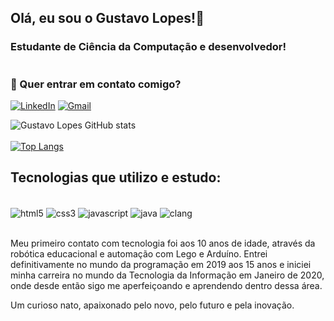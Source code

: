## Olá, eu sou o Gustavo Lopes!👋
### Estudante de Ciência da Computação e desenvolvedor!
# 
### 📲 Quer entrar em contato comigo? 
[![LinkedIn](https://img.shields.io/badge/LinkedIn-0077B5?style=for-the-badge&logo=linkedin&logoColor=white)](https://www.linkedin.com/in/gustavo-filipi-lopes-machado-88669619a/) 
[![Gmail](https://img.shields.io/badge/Gmail-D14836?style=for-the-badge&logo=gmail&logoColor=white)](mailto:gustavof.lopesmachado@gmail.com)

![Gustavo Lopes GitHub stats](https://github-readme-stats.vercel.app/api?username=gustavolopes-dev&show_icons=true&theme=radical)
<br>
</br>
[![Top Langs](https://github-readme-stats.vercel.app/api/top-langs/?username=gustavolopes-dev&layout=compact)](https://github.com/anuraghazra/github-readme-stats)

## Tecnologias que utilizo e estudo:

<div style = "display: inline_block"></br>
    <img align="center" alt="html5" src="https://img.shields.io/badge/HTML5-E34F26?style=for-the-badge&logo=html5&logoColor=white"/>
    <img align="center" alt="css3" src="https://img.shields.io/badge/CSS3-1572B6?style=for-the-badge&logo=css3&logoColor=white"/>
    <img align="center" alt="javascript" src="https://img.shields.io/badge/JavaScript-F7DF1E?style=for-the-badge&logo=javascript&logoColor=black"/>
    <img align="center" alt="java" src="https://img.shields.io/badge/Java-ED8B00?style=for-the-badge&logo=java&logoColor=white"/>
    <img align="center" alt="clang" src="https://img.shields.io/badge/C-00599C?style=for-the-badge&logo=c&logoColor=white"/>
</div></br>

Meu primeiro contato com tecnologia foi aos 10 anos de idade, através da robótica educacional e automação com Lego e Arduíno. Entrei definitivamente no mundo da programação em 2019 aos 15 anos e iniciei minha carreira no mundo da Tecnologia da Informação em Janeiro de 2020, onde desde então sigo me aperfeiçoando e aprendendo dentro dessa área.

Um curioso nato, apaixonado pelo novo, pelo futuro e pela inovação.
